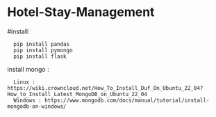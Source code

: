 # Hotel-Stay-Management

#install:
```
  pip install pandas
  pip install pymongo
  pip install flask
```
  
install mongo : 
```
  Linux : https://wiki.crowncloud.net/How_To_Install_Duf_On_Ubuntu_22_04?How_to_Install_Latest_MongoDB_on_Ubuntu_22_04
  Windows : https://www.mongodb.com/docs/manual/tutorial/install-mongodb-on-windows/
```
 
